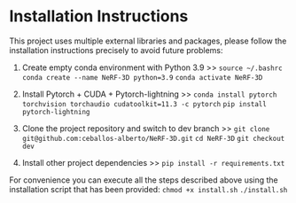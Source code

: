 # Installation Instructions

This project uses multiple external libraries and packages, please follow the installation instructions precisely to avoid future problems:

1. Create empty conda environment with Python 3.9 >>
    `source ~/.bashrc`
    `conda create --name NeRF-3D python=3.9`
    `conda activate NeRF-3D`

2. Install Pytorch + CUDA + Pytorch-lightning >>
    `conda install pytorch torchvision torchaudio cudatoolkit=11.3 -c pytorch`
    `pip install pytorch-lightning`

3. Clone the project repository and switch to dev branch >>
    `git clone git@github.com:ceballos-alberto/NeRF-3D.git`
    `cd NeRF-3D`
    `git checkout dev`

4. Install other project dependencies >>
    `pip install -r requirements.txt`

For convenience you can execute all the steps described above using the installation script that has been provided:
    `chmod +x install.sh`
    `./install.sh`
